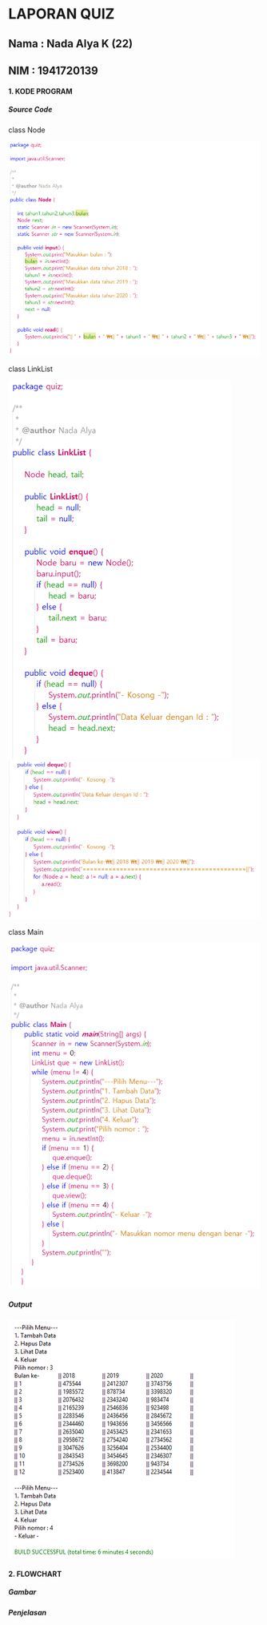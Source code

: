 # LAPORAN QUIZ
## Nama : Nada Alya K (22)
## NIM  : 1941720139

#### 1. KODE PROGRAM
##### Source Code

class Node

<img src = "sc1.png">

class LinkList

<img src = "sc2.png">

<img src = "sc3.png">

class Main

<img src = "sc4.png">

##### Output

<img src = "output.png">

#### 2. FLOWCHART
##### Gambar

##### Penjelasan 